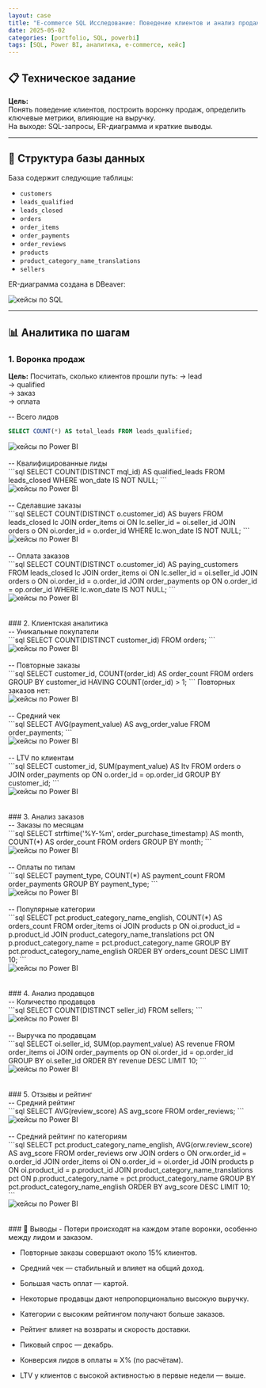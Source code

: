 ```yaml
---
layout: case
title: "E-commerce SQL Исследование: Поведение клиентов и анализ продаж"
date: 2025-05-02
categories: [portfolio, SQL, powerbi]
tags: [SQL, Power BI, аналитика, e-commerce, кейс]
---
```



## 📋 Техническое задание

**Цель:**  
Понять поведение клиентов, построить воронку продаж, определить ключевые метрики, влияющие на выручку.  
На выходе: SQL-запросы, ER-диаграмма и краткие выводы.

---

## 🧩 Структура базы данных

База содержит следующие таблицы:

- `customers`
- `leads_qualified`
- `leads_closed`
- `orders`
- `order_items`
- `order_payments`
- `order_reviews`
- `products`
- `product_category_name_translations`
- `sellers`

ER-диаграмма создана в DBeaver:

   <div class="case-image">
      <img src="{{ site.baseurl }}/assets/images/case6_diagramm.png" alt="кейсы по SQL" class="img-fluid">
    </div>

---

## 📊 Аналитика по шагам

### 1. Воронка продаж

**Цель:** Посчитать, сколько клиентов прошли путь:
→ lead  
→ qualified  
→ заказ  
→ оплата
<br>

-- Всего лидов  
```sql
SELECT COUNT(*) AS total_leads FROM leads_qualified;
```

   <div class="case-image">
      <img src="{{ site.baseurl }}/assets/images/case6_step1.png" alt="кейсы по Power BI" class="img-fluid">
    </div>

<br>
-- Квалифицированные лиды 
<br> 
```sql
SELECT COUNT(DISTINCT mql_id) AS qualified_leads FROM leads_closed WHERE won_date IS NOT NULL;
```

   <div class="case-image">
      <img src="{{ site.baseurl }}/assets/images/case6_step2.png" alt="кейсы по Power BI" class="img-fluid">
    </div>

<br>
-- Сделавшие заказы  
<br>
```sql
SELECT COUNT(DISTINCT o.customer_id) AS buyers
FROM leads_closed lc
JOIN order_items oi ON lc.seller_id = oi.seller_id
JOIN orders o ON oi.order_id = o.order_id
WHERE lc.won_date IS NOT NULL;
```

   <div class="case-image">
      <img src="{{ site.baseurl }}/assets/images/case6_step3.png" alt="кейсы по Power BI" class="img-fluid">
    </div>

<br>
-- Оплата заказов  
<br>
```sql
SELECT COUNT(DISTINCT o.customer_id) AS paying_customers
FROM leads_closed lc
JOIN order_items oi ON lc.seller_id = oi.seller_id
JOIN orders o ON oi.order_id = o.order_id
JOIN order_payments op ON o.order_id = op.order_id
WHERE lc.won_date IS NOT NULL;
```

<div class="case-image">
      <img src="{{ site.baseurl }}/assets/images/case6_step4.png" alt="кейсы по Power BI" class="img-fluid">
    </div>

<br>
<br>
### 2. Клиентская аналитика
<br>
-- Уникальные покупатели
<br>
```sql
SELECT COUNT(DISTINCT customer_id) FROM orders;
```
<div class="case-image">
      <img src="{{ site.baseurl }}/assets/images/case6_step5.png" alt="кейсы по Power BI" class="img-fluid">
    </div>
<br>
-- Повторные заказы
<br>
```sql
SELECT customer_id, COUNT(order_id) AS order_count
FROM orders
GROUP BY customer_id
HAVING COUNT(order_id) > 1;
```
Повторных заказов нет:
<div class="case-image">
      <img src="{{ site.baseurl }}/assets/images/case6_step6.png" alt="кейсы по Power BI" class="img-fluid">
    </div>
<br>
-- Средний чек
<br>
```sql
SELECT AVG(payment_value) AS avg_order_value FROM order_payments;
```

<div class="case-image">
      <img src="{{ site.baseurl }}/assets/images/case6_step7.png" alt="кейсы по Power BI" class="img-fluid">
    </div>
<br>
-- LTV по клиентам
<br>
```sql
SELECT customer_id, SUM(payment_value) AS ltv
FROM orders o
JOIN order_payments op ON o.order_id = op.order_id
GROUP BY customer_id;
```
<div class="case-image">
      <img src="{{ site.baseurl }}/assets/images/case6_step8.png" alt="кейсы по Power BI" class="img-fluid">
    </div>
<br>
<br>
### 3. Анализ заказов
<br>
-- Заказы по месяцам
<br>
```sql
SELECT strftime('%Y-%m', order_purchase_timestamp) AS month, COUNT(*) AS order_count
FROM orders
GROUP BY month;
```
<div class="case-image">
      <img src="{{ site.baseurl }}/assets/images/case6_step9.png" alt="кейсы по Power BI" class="img-fluid">
    </div>
<br>
-- Оплаты по типам
<br>
```sql
SELECT payment_type, COUNT(*) AS payment_count
FROM order_payments
GROUP BY payment_type;
```

<div class="case-image">
      <img src="{{ site.baseurl }}/assets/images/case6_step10.png" alt="кейсы по Power BI" class="img-fluid">
    </div>
<br>
-- Популярные категории
<br>
```sql
SELECT pct.product_category_name_english, COUNT(*) AS orders_count
FROM order_items oi
JOIN products p ON oi.product_id = p.product_id
JOIN product_category_name_translations pct 
  ON p.product_category_name = pct.product_category_name
GROUP BY pct.product_category_name_english
ORDER BY orders_count DESC
LIMIT 10;
```
<div class="case-image">
      <img src="{{ site.baseurl }}/assets/images/case6_step11.png" alt="кейсы по Power BI" class="img-fluid">
    </div>
<br>
<br>
### 4. Анализ продавцов
<br>
-- Количество продавцов
<br>
```sql
SELECT COUNT(DISTINCT seller_id) FROM sellers;
```

<div class="case-image">
      <img src="{{ site.baseurl }}/assets/images/case6_step12.png" alt="кейсы по Power BI" class="img-fluid">
    </div>
<br>
-- Выручка по продавцам
<br>
```sql
SELECT oi.seller_id, SUM(op.payment_value) AS revenue
FROM order_items oi
JOIN order_payments op ON oi.order_id = op.order_id
GROUP BY oi.seller_id
ORDER BY revenue DESC
LIMIT 10;
```

<div class="case-image">
      <img src="{{ site.baseurl }}/assets/images/case6_step13.png" alt="кейсы по Power BI" class="img-fluid">
    </div>
<br>
<br>
### 5. Отзывы и рейтинг
<br>
-- Средний рейтинг
<br>
```sql
SELECT AVG(review_score) AS avg_score FROM order_reviews;
```
<div class="case-image">
      <img src="{{ site.baseurl }}/assets/images/case6_step14.png" alt="кейсы по Power BI" class="img-fluid">
    </div>
<br>
-- Средний рейтинг по категориям
<br>
```sql
SELECT pct.product_category_name_english, AVG(orw.review_score) AS avg_score
FROM order_reviews orw
JOIN orders o ON orw.order_id = o.order_id
JOIN order_items oi ON o.order_id = oi.order_id
JOIN products p ON oi.product_id = p.product_id
JOIN product_category_name_translations pct 
  ON p.product_category_name = pct.product_category_name
GROUP BY pct.product_category_name_english
ORDER BY avg_score DESC
LIMIT 10;
```
<div class="case-image">
      <img src="{{ site.baseurl }}/assets/images/case6_step15.png" alt="кейсы по Power BI" class="img-fluid">
    </div>
<br>
<br>
### 📝 Выводы
- Потери происходят на каждом этапе воронки, особенно между лидом и заказом.

- Повторные заказы совершают около 15% клиентов.

- Средний чек — стабильный и влияет на общий доход.

- Большая часть оплат — картой.

- Некоторые продавцы дают непропорционально высокую выручку.

- Категории с высоким рейтингом получают больше заказов.

- Рейтинг влияет на возвраты и скорость доставки.

- Пиковый спрос — декабрь.

- Конверсия лидов в оплаты ≈ X% (по расчётам).

- LTV у клиентов с высокой активностью в первые недели — выше.




